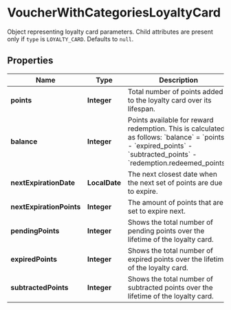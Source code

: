 

# VoucherWithCategoriesLoyaltyCard

Object representing loyalty card parameters. Child attributes are present only if `type` is `LOYALTY_CARD`. Defaults to `null`.

## Properties

| Name | Type | Description |
|------------ | ------------- | ------------- |
|**points** | **Integer** | Total number of points added to the loyalty card over its lifespan. |
|**balance** | **Integer** | Points available for reward redemption. This is calculated as follows: &#x60;balance&#x60; &#x3D; &#x60;points&#x60; - &#x60;expired_points&#x60; - &#x60;subtracted_points&#x60; - &#x60;redemption.redeemed_points&#x60;. |
|**nextExpirationDate** | **LocalDate** | The next closest date when the next set of points are due to expire. |
|**nextExpirationPoints** | **Integer** | The amount of points that are set to expire next. |
|**pendingPoints** | **Integer** | Shows the total number of pending points over the lifetime of the loyalty card. |
|**expiredPoints** | **Integer** | Shows the total number of expired points over the lifetime of the loyalty card. |
|**subtractedPoints** | **Integer** | Shows the total number of subtracted points over the lifetime of the loyalty card. |



